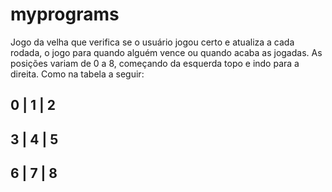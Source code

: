# myprograms
Jogo da velha que verifica se o usuário jogou certo e atualiza a cada rodada, o jogo para quando alguém vence ou quando acaba as jogadas. As posições variam de 0 a 8, começando da esquerda topo e indo para a direita.
Como na tabela a seguir:

 0 | 1 | 2
-------------
 3 | 4 | 5
-------------
 6 | 7 | 8
 ------------
